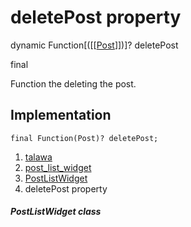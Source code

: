 
<div>

# deletePost property

</div>


dynamic
Function[([[[Post](../../models_post_post_model/Post-class.html)]])]? deletePost


final




Function the deleting the post.



## Implementation

``` language-dart
final Function(Post)? deletePost;
```







1.  [talawa](../../index.html)
2.  [post_list_widget](../../widgets_post_list_widget/)
3.  [PostListWidget](../../widgets_post_list_widget/PostListWidget-class.html)
4.  deletePost property

##### PostListWidget class







